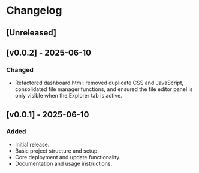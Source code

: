 # Changelog

## [Unreleased]
## [v0.0.2] - 2025-06-10
### Changed
- Refactored dashboard.html: removed duplicate CSS and JavaScript, consolidated file manager functions, and ensured the file editor panel is only visible when the Explorer tab is active.

## [v0.0.1] - 2025-06-10
### Added
- Initial release.
- Basic project structure and setup.
- Core deployment and update functionality.
- Documentation and usage instructions.